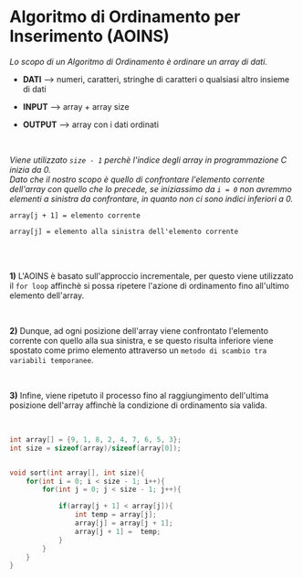 # Algoritmo di Ordinamento per Inserimento (AOINS)
*Lo scopo di un Algoritmo di Ordinamento è ordinare un array di dati.*


* **DATI** --> numeri, caratteri, stringhe di caratteri o qualsiasi altro insieme di dati

* **INPUT** --> array + array size

* **OUTPUT** --> array con i dati ordinati

<br>

*Viene utilizzato `size - 1` perchè l'indice degli array in programmazione C inizia da 0.*
<br>
*Dato che il nostro scopo è quello di confrontare l'elemento corrente dell'array con quello che lo precede, se iniziassimo da `i = 0` non avremmo elementi a sinistra da confrontare, in quanto non ci sono indici inferiori a 0.*

`array[j + 1] = elemento corrente`
<br>

`array[j] = elemento alla sinistra dell'elemento corrente`

<br></br>

**1)** L'AOINS è basato sull'approccio incrementale, per questo viene utilizzato il `for loop` affinchè si possa ripetere l'azione di ordinamento fino all'ultimo elemento dell'array.

<br>

**2)** Dunque, ad ogni posizione dell'array viene confrontato l'elemento corrente con quello alla sua sinistra, e se questo risulta inferiore viene spostato come primo elemento attraverso un `metodo di scambio tra variabili temporanee`.

<br>

**3)** Infine, viene ripetuto il processo fino al raggiungimento dell'ultima posizione dell'array affinchè la condizione di ordinamento sia valida.

<br>

```c
int array[] = {9, 1, 8, 2, 4, 7, 6, 5, 3};
int size = sizeof(array)/sizeof(array[0]);


void sort(int array[], int size){
    for(int i = 0; i < size - 1; i++){
        for(int j = 0; j < size - 1; j++){

            if(array[j + 1] < array[j]){
                int temp = array[j];
                array[j] = array[j + 1];
                array[j + 1] =  temp;
            }
        }
    }
}
```